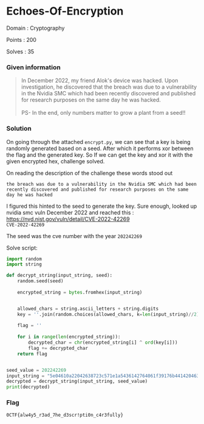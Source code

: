 # Echoes-Of-Encryption


Domain : Cryptography

Points : 200

Solves : 35


### Given information

> In December 2022, my friend Alok's device was hacked. Upon investigation, he discovered that the breach was due to a vulnerability in the Nvidia SMC which had been recently discovered and published for research purposes on the same day he was hacked.<br><br>PS- In the end, only numbers matter to grow a plant from a seed!!


### Solution

On going through the attached `encrypt.py`, we can see that a key is being randomly generated based on a seed.
After which it performs xor between the flag and the generated key.
So If we can get the key and xor it with the given encrypted hex, challenge solved.

On reading the description of the challenge these words stood out
```
the breach was due to a vulnerability in the Nvidia SMC which had been recently discovered and published for research purposes on the same day he was hacked
```

I figured this hinted to the seed to generate the key.
Sure enough, looked up nvidia smc vuln December 2022 and reached this : https://nvd.nist.gov/vuln/detail/CVE-2022-42269 \
`CVE-2022-42269`

The seed was the cve number with the year `202242269`


Solve script:

```python
import random
import string

def decrypt_string(input_string, seed):
    random.seed(seed)
    
    encrypted_string = bytes.fromhex(input_string)


    allowed_chars = string.ascii_letters + string.digits
    key = ''.join(random.choices(allowed_chars, k=len(input_string)//2))
    
    flag = ''
    
    for i in range(len(encrypted_string)):
        decrypted_char = chr(encrypted_string[i] ^ ord(key[i]))
        flag += decrypted_char
    return flag


seed_value = 202242269
input_string = "5e04610a22042638723c571e1a5436142764061f39176b4414204636251072220a35583a60234d2d28082b"
decrypted = decrypt_string(input_string, seed_value)
print(decrypted)
```


### Flag 

`0CTF{alw4y5_r3ad_7he_d3scr!pti0n_c4r3fully}`


